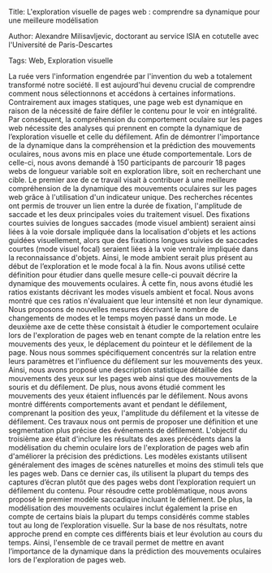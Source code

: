 Title: L'exploration visuelle de pages web : comprendre sa dynamique pour une meilleure modélisation

Author:  Alexandre Milisavljevic, doctorant au service ISIA en cotutelle avec l'Université de Paris-Descartes

Tags: Web, Exploration visuelle 

La ruée vers l'information engendrée par l'invention du web a totalement transformé notre société. Il est aujourd'hui devenu crucial de comprendre comment nous sélectionnons et
accédons à certaines informations. Contrairement aux images statiques, une page web est dynamique en raison de la nécessité de faire défiler le contenu pour le voir en intégralité.
Par conséquent, la compréhension du comportement oculaire sur les pages web nécessite des analyses qui prennent en compte la dynamique de l’exploration visuelle et celle du défilement.
Afin de démontrer l'importance de la dynamique dans la compréhension et la prédiction des mouvements oculaires, nous avons mis en place une étude comportementale. Lors de celle-ci,
nous avons demandé à 150 participants de parcourir 18 pages webs de longueur variable soit en exploration libre, soit en recherchant une cible. Le premier axe de ce travail visait à contribuer à
une meilleure compréhension de la dynamique des mouvements oculaires sur les pages web grâce à l'utilisation d'un indicateur unique. Des recherches récentes ont permis de trouver un lien entre
la durée de fixation, l'amplitude de saccade et les deux principales voies du traitement visuel. Des fixations courtes suivies de longues saccades (mode visuel ambient) seraient ainsi liées à
la voie dorsale impliquée dans la localisation d'objets et les actions guidées visuellement, alors que des fixations longues suivies de saccades courtes (mode visuel focal) seraient liées à la voie
ventrale impliquée dans la reconnaissance d'objets. Ainsi, le mode ambient serait plus présent au début de l’exploration et le mode focal à la fin. Nous avons utilisé cette définition pour étudier
dans quelle mesure celle-ci pouvait décrire la dynamique des mouvements oculaires. À cette fin, nous avons étudié les ratios existants décrivant les modes visuels ambient et focal. Nous avons
montré que ces ratios n'évaluaient que leur intensité et non leur dynamique. Nous proposons de nouvelles mesures décrivant le nombre de changements de modes et le temps moyen passé
dans un mode. Le deuxième axe de cette thèse consistait à étudier le comportement oculaire lors de l'exploration de pages web en tenant compte de la relation entre les mouvements des
yeux, le déplacement du pointeur et le défilement de la page. Nous nous sommes spécifiquement concentrés sur la relation entre leurs paramètres et l'influence du défilement sur les mouvements
des yeux. Ainsi, nous avons proposé une description statistique détaillée des mouvements des yeux sur les pages web ainsi que des mouvements de la souris et du défilement. De plus, nous
avons étudié comment les mouvements des yeux étaient influencés par le défilement. Nous avons montré différents comportements avant et pendant le défilement, comprenant la position des
yeux, l'amplitude du défilement et la vitesse de défilement. Ces travaux nous ont permis de proposer une définition et une segmentation plus précise des événements de défilement. L'objectif
du troisième axe était d'inclure les résultats des axes précédents dans la modélisation du chemin oculaire lors de l'exploration de pages web afin d'améliorer la précision des prédictions. Les
modèles existants utilisent généralement des images de scènes naturelles et moins des stimuli tels que les pages web. Dans ce dernier cas, ils utilisent la plupart du temps des captures d’écran
plutôt que des pages webs dont l’exploration requiert un défilement du contenu. Pour résoudre cette problématique, nous avons proposé le premier modèle saccadique incluant le défilement. De
plus, la modélisation des mouvements oculaires inclut également la prise en compte de certains biais la plupart du temps considérés comme stables tout au long de l’exploration visuelle. Sur
la base de nos résultats, notre approche prend en compte ces différents biais et leur évolution au cours du temps. Ainsi, l'ensemble de ce travail permet de mettre en avant l’importance de la
dynamique dans la prédiction des mouvements oculaires lors de l'exploration de pages web.